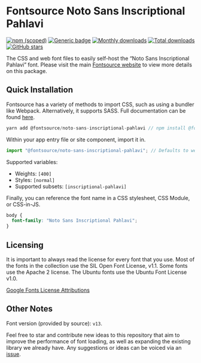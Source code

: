 # Fontsource Noto Sans Inscriptional Pahlavi

[![npm (scoped)](https://img.shields.io/npm/v/@fontsource/noto-sans-inscriptional-pahlavi?color=brightgreen)](https://www.npmjs.com/package/@fontsource/noto-sans-inscriptional-pahlavi) [![Generic badge](https://img.shields.io/badge/fontsource-passing-brightgreen)](https://github.com/fontsource/fontsource) [![Monthly downloads](https://badgen.net/npm/dm/@fontsource/noto-sans-inscriptional-pahlavi)](https://github.com/fontsource/fontsource) [![Total downloads](https://badgen.net/npm/dt/@fontsource/noto-sans-inscriptional-pahlavi)](https://github.com/fontsource/fontsource) [![GitHub stars](https://img.shields.io/github/stars/fontsource/fontsource.svg?style=social&label=Star)](https://github.com/fontsource/fontsource/stargazers)

The CSS and web font files to easily self-host the “Noto Sans Inscriptional Pahlavi” font. Please visit the main [Fontsource website](https://fontsource.org/fonts/noto-sans-inscriptional-pahlavi) to view more details on this package.

## Quick Installation

Fontsource has a variety of methods to import CSS, such as using a bundler like Webpack. Alternatively, it supports SASS. Full documentation can be found [here](https://fontsource.org/docs/introduction).

```javascript
yarn add @fontsource/noto-sans-inscriptional-pahlavi // npm install @fontsource/noto-sans-inscriptional-pahlavi
```

Within your app entry file or site component, import it in.

```javascript
import "@fontsource/noto-sans-inscriptional-pahlavi"; // Defaults to weight 400.
```

Supported variables:

- Weights: `[400]`
- Styles: `[normal]`
- Supported subsets: `[inscriptional-pahlavi]`

Finally, you can reference the font name in a CSS stylesheet, CSS Module, or CSS-in-JS.

```css
body {
  font-family: "Noto Sans Inscriptional Pahlavi";
}
```

## Licensing

It is important to always read the license for every font that you use.
Most of the fonts in the collection use the SIL Open Font License, v1.1. Some fonts use the Apache 2 license. The Ubuntu fonts use the Ubuntu Font License v1.0.

[Google Fonts License Attributions](https://fonts.google.com/attribution)

## Other Notes

Font version (provided by source): `v13`.

Feel free to star and contribute new ideas to this repository that aim to improve the performance of font loading, as well as expanding the existing library we already have. Any suggestions or ideas can be voiced via an [issue](https://github.com/fontsource/fontsource/issues).
